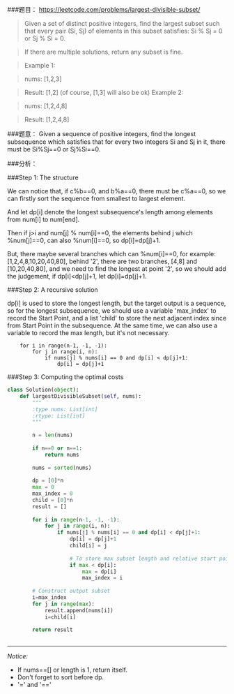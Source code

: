 ###题目：
https://leetcode.com/problems/largest-divisible-subset/

>Given a set of distinct positive integers, find the largest subset such that every pair (Si, Sj) of elements in this subset satisfies: Si % Sj = 0 or Sj % Si = 0.

>If there are multiple solutions, return any subset is fine.

>Example 1:

>nums: [1,2,3]

>Result: [1,2] (of course, [1,3] will also be ok)
>Example 2:

>nums: [1,2,4,8]

>Result: [1,2,4,8]


###题意：
Given a sequence of positive integers, find the longest subsequence which satisfies that for every two integers Si and Sj in it,  there must be Si%Sj==0 or Sj%Si==0.

###分析：

###Step 1: The structure

We can notice that, if c%b==0, and b%a==0, there must be c%a==0, so we can firstly sort the sequence from smallest to largest element.

And let dp[i] denote the longest subsequence's length among elements from num[i] to num[end].

Then if j>i and num[j] % num[i]==0, the elements behind j which %num[j]==0, can also %num[i]==0, so dp[i]=dp[j]+1. 

But, there maybe several branches which can %num[i]==0,
for example: [1,2,4,8,10,20,40,80],
behind '2', there are two branches, [4,8] and [10,20,40,80],
and we need to find the longest at point '2',
so we should add the judgement, if dp[i]<dp[j]+1, let dp[i]=dp[j]+1.


###Step 2: A recursive solution

dp[i] is used to store the longest length, but the target output is a sequence, so for the longest subsequence, we should use a variable 'max_index' to record the Start Point, and a list 'child' to store the next adjacent index since from Start Point in the subsequence. At the same time, we can also use a variable to record the max length, but it's not necessary.

        for i in range(n-1, -1, -1):
            for j in range(i, n):
                if nums[j] % nums[i] == 0 and dp[i] < dp[j]+1:
                    dp[i] = dp[j]+1


###Step 3: Computing the optimal costs

``` python
class Solution(object):
    def largestDivisibleSubset(self, nums):
        """
        :type nums: List[int]
        :rtype: List[int]
        """
        
        n = len(nums)
        
        if n==0 or n==1:
            return nums
            
        nums = sorted(nums)
        
        dp = [0]*n
        max = 0
        max_index = 0
        child = [0]*n
        result = []
        
        for i in range(n-1, -1, -1):
            for j in range(i, n):
                if nums[j] % nums[i] == 0 and dp[i] < dp[j]+1:
                    dp[i] = dp[j]+1
                    child[i] = j
                    
                    # To store max subset length and relative start point index
                    if max < dp[i]:
                        max = dp[i]
                        max_index = i
        
        # Construct output subset
        i=max_index       
        for j in range(max):
            result.append(nums[i])
            i=child[i]
                
        return result
        
```


---

*Notice:*

- If nums==[] or length is 1, return itself.
- Don't forget to sort before dp.
- '=' and '=='










